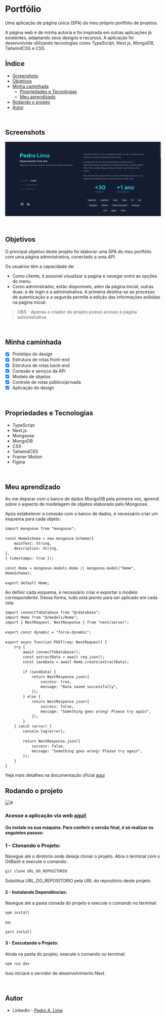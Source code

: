 # Portfólio

Uma aplicação de página única (SPA) do meu próprio portfólio de projetos.

A página web é de minha autoria e foi inspirada em outras aplicações já existentes, adaptando seus designs e recursos. A aplicação foi desenvolvida utilizando tecnologias como TypeScript, Next.js, MongoDB, TailwindCSS e CSS.

## Índice

- [Screenshots](#screenshots)
- [Objetivos](#objetivos)
- [Minha caminhada](#minha-caminhada)
  - [Propriedades e Tecnologias](#propriedades-e-tecnologias)
  - [Meu aprendizado](#meu-aprendizado)
- [Rodando o projeto](#rodando-o-projeto)
- [Autor](#autor)

</br>

## Screenshots

![#](./public/desktop-view.png)

</br>

## Objetivos

O principal objetivo deste projeto foi elaborar uma SPA do meu portfólio com uma página administrativa, conectado a uma API.

Os usuários têm a capacidade de:
- Como cliente, é possível visualizar a pagina e navegar entre as opções do menu.
- Como administrador, estão disponíveis, além da página inicial, outras duas: a de login e a administrativa. A primeira destina-se ao processo de autenticação e a segunda permite a edição das informações exibidas na página inicial.

> OBS - Apenas o criador do projeto possui acesso à página administrativa.

</br>

## Minha caminhada

- [x] Protótipo do design
- [x] Estrutura de rotas front-end
- [x] Estrutura de rotas back-end
- [x] Conexão e seviços da API
- [x] Modelo de objetos
- [x] Controle de rotas público/privada
- [x] Aplicação do design

</br>

## Propriedades e Tecnologias

- TypeScript
- Next.js
- Mongoose
- MongoDB
- CSS
- TailwindCSS
- Framer Motion
- Figma

</br>

## Meu aprendizado

Ao me deparar com o banco de dados MongoDB pela primeira vez, aprendi sobre o aspecto de modelagem de objetos elaborado pelo Mongoose.

Após estabelecer a conexão com o banco de dados, é necessário criar um esquema para cada objeto:

```tsx
import mongoose from "mongoose";

const HomeSchema = new mongoose.Schema({
    mainText: String,
    description: String,
},
{ timestamps: true });

const Home = mongoose.models.Home || mongoose.model("Home", HomeSchema);

export default Home;
```

Ao definir cada esquema, é necessário criar e exportar o modelo correspondente. Dessa forma, tudo está pronto para ser aplicado em cada rota.

```tsx
import connectToDatabase from "@/database";
import Home from "@/models/Home";
import { NextRequest, NextResponse } from "next/server";

export const dynamic = "force-dynamic";

export async function POST(req: NextRequest) {
    try {
        await connectToDatabase();
        const extractData = await req.json();
        const saveData = await Home.create(extractData);

        if (saveData) {
            return NextResponse.json({
                success: true,
                message: "Data saved successfully",
            });
        } else {
            return NextResponse.json({
                success: false,
                message: "Something goes wrong! Please try again",
            });
        }
    } catch (error) {
        console.log(error);

        return NextResponse.json({
            success: false,
            message: "Something goes wrong! Please try again",
        });
    }
}
```

Veja mais detalhes na documentação oficial [aqui](https://mongoosejs.com/docs/guide.html)
</br>

## Rodando o projeto

![#](./public/desktop.gif)

### Acesse a aplicação via web [aqui!](https://portifolio-pedroalima.vercel.app/)

#### Ou instale na sua máquina. Para conferir a versão final, é só realizar os seguintes passos:

### 1 - Clonando o Projeto:
Navegue até o diretório onde deseja clonar o projeto. Abra o terminal com o GitBash e execute o comando:

```bash
git clone URL_DO_REPOSITORIO
```
Substitua URL_DO_REPOSITORIO pela URL do repositório deste projeto.

#### 2 - Instalando Dependências:
Navegue até a pasta clonada do projeto e execute o comando no terminal:

```bash
npm install
```
ou
```bash
yarn install
```

#### 3 - Executando o Projeto:
Ainda na pasta do projeto, execute o comando no terminal:

```bash
npm run dev
```
Isso iniciará o servidor de desenvolvimento Next.

</br>

## Autor

- LinkedIn - [Pedro A. Lima](https://www.linkedin.com/in/pedroalima6/)